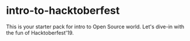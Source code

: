 # intro-to-hacktoberfest
This is your starter pack for intro to Open Source world. Let's dive-in with the fun of Hacktoberfest'19.

